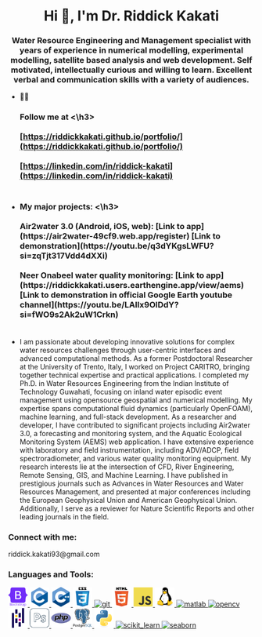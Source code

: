 <h1 align="center">Hi 👋, I'm Dr. Riddick Kakati</h1>
<h3 align="center">Water Resource Engineering and Management specialist with years of experience in numerical modelling, experimental modelling, satellite based analysis and web development. Self motivated, intellectually curious and willing to learn. Excellent verbal and communication skills with a variety of audiences. </h3>

- 👨‍💻 <h3> Follow me at <\h3> <br><br>[https://riddickkakati.github.io/portfolio/](https://riddickkakati.github.io/portfolio/)<br><br> [https://linkedin.com/in/riddick-kakati](https://linkedin.com/in/riddick-kakati)<br><br>
- <h3>My major projects: <\h3> <br><br> Air2water 3.0 (Android, iOS, web): [Link to app](https://air2water-49cf9.web.app/register) [Link to demonstration](https://youtu.be/q3dYKgsLWFU?si=zqTjt317Vdd4dXXi) <br><br> Neer Onabeel water quality monitoring: [Link to app](https://riddickkakati.users.earthengine.app/view/aems) [Link to demonstration in official Google Earth youtube channel](https://youtu.be/LAlIx9OlDdY?si=fWO9s2Ak2uW1Crkn) <br><br>
- I am passionate about developing innovative solutions for complex water resources challenges through user-centric interfaces and advanced computational methods. As a former Postdoctoral Researcher at the University of Trento, Italy, I worked on Project CARITRO, bringing together technical expertise and practical applications. I completed my Ph.D. in Water Resources Engineering from the Indian Institute of Technology Guwahati, focusing on inland water episodic event management using opensource geospatial and numerical modelling. My expertise spans computational fluid dynamics (particularly OpenFOAM), machine learning, and full-stack development. As a researcher and developer, I have contributed to significant projects including Air2water 3.0, a forecasting and monitoring system, and the Aquatic Ecological Monitoring System (AEMS) web application. I have extensive experience with laboratory and field instrumentation, including ADV/ADCP, field spectroradiometer, and various water quality monitoring equipment. My research interests lie at the intersection of CFD, River Engineering, Remote Sensing, GIS, and Machine Learning. I have published in prestigious journals such as Advances in Water Resources and Water Resources Management, and presented at major conferences including the European Geophysical Union and American Geophysical Union. Additionally, I serve as a reviewer for Nature Scientific Reports and other leading journals in the field.

<h3 align="left">Connect with me:</h3>
<p align="left">riddick.kakati93@gmail.com
</p>

<h3 align="left">Languages and Tools:</h3>
<p align="left"> <a href="https://getbootstrap.com" target="_blank" rel="noreferrer"> <img src="https://raw.githubusercontent.com/devicons/devicon/master/icons/bootstrap/bootstrap-plain-wordmark.svg" alt="bootstrap" width="40" height="40"/> </a> <a href="https://www.cprogramming.com/" target="_blank" rel="noreferrer"> <img src="https://raw.githubusercontent.com/devicons/devicon/master/icons/c/c-original.svg" alt="c" width="40" height="40"/> </a> <a href="https://www.w3schools.com/cpp/" target="_blank" rel="noreferrer"> <img src="https://raw.githubusercontent.com/devicons/devicon/master/icons/cplusplus/cplusplus-original.svg" alt="cplusplus" width="40" height="40"/> </a> <a href="https://www.w3schools.com/css/" target="_blank" rel="noreferrer"> <img src="https://raw.githubusercontent.com/devicons/devicon/master/icons/css3/css3-original-wordmark.svg" alt="css3" width="40" height="40"/> </a> <a href="https://git-scm.com/" target="_blank" rel="noreferrer"> <img src="https://www.vectorlogo.zone/logos/git-scm/git-scm-icon.svg" alt="git" width="40" height="40"/> </a> <a href="https://www.w3.org/html/" target="_blank" rel="noreferrer"> <img src="https://raw.githubusercontent.com/devicons/devicon/master/icons/html5/html5-original-wordmark.svg" alt="html5" width="40" height="40"/> </a> <a href="https://developer.mozilla.org/en-US/docs/Web/JavaScript" target="_blank" rel="noreferrer"> <img src="https://raw.githubusercontent.com/devicons/devicon/master/icons/javascript/javascript-original.svg" alt="javascript" width="40" height="40"/> </a> <a href="https://www.linux.org/" target="_blank" rel="noreferrer"> <img src="https://raw.githubusercontent.com/devicons/devicon/master/icons/linux/linux-original.svg" alt="linux" width="40" height="40"/> </a> <a href="https://www.mathworks.com/" target="_blank" rel="noreferrer"> <img src="https://upload.wikimedia.org/wikipedia/commons/2/21/Matlab_Logo.png" alt="matlab" width="40" height="40"/> </a> <a href="https://opencv.org/" target="_blank" rel="noreferrer"> <img src="https://www.vectorlogo.zone/logos/opencv/opencv-icon.svg" alt="opencv" width="40" height="40"/> </a> <a href="https://pandas.pydata.org/" target="_blank" rel="noreferrer"> <img src="https://raw.githubusercontent.com/devicons/devicon/2ae2a900d2f041da66e950e4d48052658d850630/icons/pandas/pandas-original.svg" alt="pandas" width="40" height="40"/> </a> <a href="https://www.photoshop.com/en" target="_blank" rel="noreferrer"> <img src="https://raw.githubusercontent.com/devicons/devicon/master/icons/photoshop/photoshop-line.svg" alt="photoshop" width="40" height="40"/> </a> <a href="https://www.php.net" target="_blank" rel="noreferrer"> <img src="https://raw.githubusercontent.com/devicons/devicon/master/icons/php/php-original.svg" alt="php" width="40" height="40"/> </a> <a href="https://www.postgresql.org" target="_blank" rel="noreferrer"> <img src="https://raw.githubusercontent.com/devicons/devicon/master/icons/postgresql/postgresql-original-wordmark.svg" alt="postgresql" width="40" height="40"/> </a> <a href="https://www.python.org" target="_blank" rel="noreferrer"> <img src="https://raw.githubusercontent.com/devicons/devicon/master/icons/python/python-original.svg" alt="python" width="40" height="40"/> </a> <a href="https://scikit-learn.org/" target="_blank" rel="noreferrer"> <img src="https://upload.wikimedia.org/wikipedia/commons/0/05/Scikit_learn_logo_small.svg" alt="scikit_learn" width="40" height="40"/> </a> <a href="https://seaborn.pydata.org/" target="_blank" rel="noreferrer"> <img src="https://seaborn.pydata.org/_images/logo-mark-lightbg.svg" alt="seaborn" width="40" height="40"/> </a> </p>

